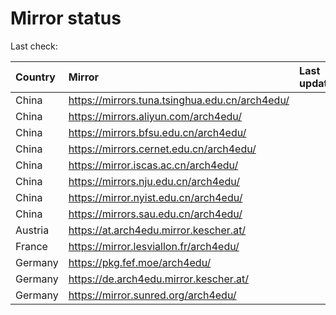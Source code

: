 <script src="./time.js"></script>
# Mirror status
Last check: <script type="text/javascript">localize(1718446851.4849052);</script>

|Country|Mirror|Last update|
|:------|:-----|:----------|
|China|https://mirrors.tuna.tsinghua.edu.cn/arch4edu/|<script type="text/javascript">localize(1718433324);</script>|
|China|https://mirrors.aliyun.com/arch4edu/|<script type="text/javascript">localize(1718390225);</script>|
|China|https://mirrors.bfsu.edu.cn/arch4edu/|<script type="text/javascript">localize(1718390225);</script>|
|China|https://mirrors.cernet.edu.cn/arch4edu/|<script type="text/javascript">localize(1718433324);</script>|
|China|https://mirror.iscas.ac.cn/arch4edu/|<script type="text/javascript">localize(1718390225);</script>|
|China|https://mirrors.nju.edu.cn/arch4edu/|<script type="text/javascript">localize(1718390225);</script>|
|China|https://mirror.nyist.edu.cn/arch4edu/|<script type="text/javascript">localize(1718390225);</script>|
|China|https://mirrors.sau.edu.cn/arch4edu/|<script type="text/javascript">localize(1718390225);</script>|
|Austria|https://at.arch4edu.mirror.kescher.at/|<script type="text/javascript">localize(1718433324);</script>|
|France|https://mirror.lesviallon.fr/arch4edu/|<script type="text/javascript">localize(1718390225);</script>|
|Germany|https://pkg.fef.moe/arch4edu/|<script type="text/javascript">localize(1718433324);</script>|
|Germany|https://de.arch4edu.mirror.kescher.at/|<script type="text/javascript">localize(1718433324);</script>|
|Germany|https://mirror.sunred.org/arch4edu/|<script type="text/javascript">localize(1718433324);</script>|

<script src="./tablefilter/tablefilter.js"></script>
<script src="./table.js"></script>